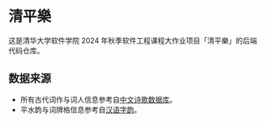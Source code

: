 # 清平樂
这是清华大学软件学院 2024 年秋季软件工程课程大作业项目「清平樂」的后端代码仓库。

## 数据来源

- 所有古代词作与词人信息参考自[中文诗歌数据库](https://github.com/chinese-poetry/chinese-poetry)。
- 平水韵与词牌格信息参考自[汉语字韵](https://github.com/charlesix59/chinese_word_rhyme)。


